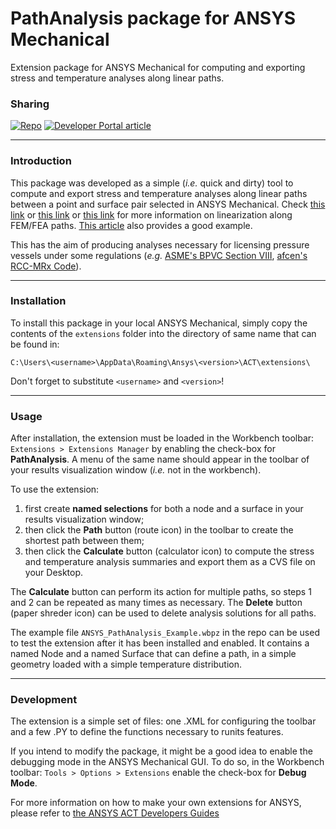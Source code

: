 # **PathAnalysis** package for ANSYS Mechanical
Extension package for ANSYS Mechanical for computing and exporting stress and temperature analyses along linear paths.

### Sharing
[![Repo](https://img.shields.io/badge/GitHub-PathAnalysis-blue)](https://github.com/tplobo/path-analysis)
[![Developer Portal article](https://img.shields.io/badge/ANSYS-Developer_Portal-orange)](TBD)

***
### Introduction
This package was developed as a simple (_i.e._ quick and dirty) tool to compute and export stress and temperature analyses along linear paths between a point and surface pair selected in ANSYS Mechanical. Check [this link](https://feaforall.com/introduction-stress-linearization/) or [this link](https://www.graspengineering.com/what-is-stress-linearization/) or [this link](https://featips.com/2022/10/27/stress-linearization-explained/) for more information on linearization along FEM/FEA paths. [This article](https://asmedigitalcollection.asme.org/pressurevesseltech/article/113/4/481/436544/The-ASME-Code-and-3D-Stress-Evaluation) also provides a good example.

This has the aim of producing analyses necessary for licensing pressure vessels under some regulations (_e.g._ [ASME's BPVC Section VIII](https://www.asme.org/codes-standards/find-codes-standards/bpvc-viii-1-bpvc-section-viii-rules-construction-pressure-vessels-division-1/2023/print-book), [afcen's RCC-MRx Code](https://www.afcen.com/en/rcc-mrx/198-rcc-mrx-rcc-mr.html)).

***
### Installation
To install this package in your local ANSYS Mechanical, simply copy the contents of the `extensions` folder into the directory of same name that can be found in:
```
C:\Users\<username>\AppData\Roaming\Ansys\<version>\ACT\extensions\
```
Don't forget to substitute `<username>` and `<version>`!

***
### Usage
After installation, the extension must be loaded in the Workbench toolbar:
`Extensions > Extensions Manager`
by enabling the check-box for **PathAnalysis**. A menu of the same name should appear in the toolbar of your results visualization window (_i.e._ not in the workbench).


To use the extension:
1. first create **named selections** for both a node and a surface in your results visualization window;
2. then click the **Path** button (route icon) in the toolbar to create the shortest path between them;
3. then click the **Calculate** button (calculator icon) to compute the stress and temperature analysis summaries and export them as a CVS file on your Desktop.

The **Calculate** button can perform its action for multiple paths,  so steps 1 and 2 can be repeated as many times as necessary.
The **Delete** button (paper shreder icon) can be used to delete analysis solutions for all paths.

The example file `ANSYS_PathAnalysis_Example.wbpz` in the repo can be used to test the extension after it has been installed and enabled.
It contains a named Node and a named Surface that can define a path, in a simple geometry loaded with a simple temperature distribution.

***
### Development
The extension is a simple set of files: one .XML for configuring the toolbar and a few .PY to define the functions necessary to runits features.

If you intend to modify the package, it might be a good idea to enable the debugging mode in the ANSYS Mechanical GUI. To do so, in the Workbench toolbar:
`Tools > Options > Extensions`
enable the check-box for **Debug Mode**.

For more information on how to make your own extensions for ANSYS, please refer to [the ANSYS ACT Developers Guides](https://catalog.ansys.com/Developers.cshtml)
